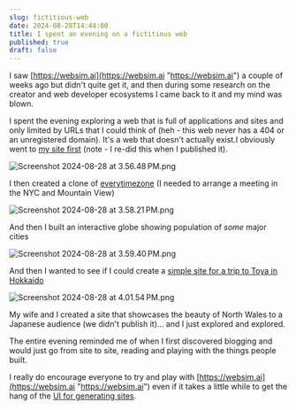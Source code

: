 ```yaml
---
slug: fictitious-web
date: 2024-08-28T14:44:00
title: I spent an evening on a fictitious web
published: true
draft: false
---
```


I saw [https://websim.ai](https://websim.ai "https://websim.ai") a couple of weeks ago but didn\'t quite get it, and then during some research on the creator and web developer ecosystems I came back to it and my mind was blown.

I spent the evening exploring a web that is full of applications and sites and only limited by URLs that I could think of (heh - this web never has a 404 or an unregistered domain). It\'s a web that doesn\'t actually exist.I obviously went to [my site first](https://websim.ai/@paul_kinlan/paul-kinlan-s-blog "https://websim.ai/@paul_kinlan/paul-kinlan-s-blog") (note - I re-did this when I published it).

![Screenshot 2024-08-28 at 3.56.48 PM.png](/images/websim-paulkinlan-me.png)

I then created a clone of [everytimezone](https://websim.ai/@paul_kinlan/paul-kinlan-s-blog "https://websim.ai/@paul_kinlan/paul-kinlan-s-blog") (I needed to arrange a meeting in the NYC and Mountain View)

![Screenshot 2024-08-28 at 3.58.21 PM.png](/images/websim-everytimezone.png)

And then I built an interactive globe showing population of *some* major cities

![Screenshot 2024-08-28 at 3.59.40 PM.png](/images/websim-globe.png)

And then I wanted to see if I could create a [simple site for a trip to Toya in Hokkaido](https://websim.ai/@paul_kinlan/discover-toya-a-cultural-journey-in-hokkaido "https://websim.ai/@paul_kinlan/discover-toya-a-cultural-journey-in-hokkaido")

![Screenshot 2024-08-28 at 4.01.54 PM.png](/images/websim-hokkaido.png)

My wife and I created a site that showcases the beauty of North Wales to a Japanese audience (we didn\'t publish it)... and I just explored and explored.

The entire evening reminded me of when I first discovered blogging and would just go from site to site, reading and playing with the things people built.

I really do encourage everyone to try and play with [https://websim.ai](https://websim.ai "https://websim.ai") even if it takes a little while to get the hang of the [UI for generating sites](https://websim.ai/@katwinter/websim-ui-guide "https://websim.ai/@katwinter/websim-ui-guide").
